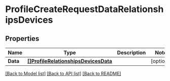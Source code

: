 # ProfileCreateRequestDataRelationshipsDevices

## Properties

Name | Type | Description | Notes
------------ | ------------- | ------------- | -------------
**Data** | [**[]ProfileRelationshipsDevicesData**](Profile_relationships_devices_data.md) |  | [optional] 

[[Back to Model list]](../README.md#documentation-for-models) [[Back to API list]](../README.md#documentation-for-api-endpoints) [[Back to README]](../README.md)


